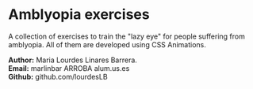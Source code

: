 # Amblyopia exercises
A collection of exercises to train the "lazy eye" for people suffering from amblyopia. All of them are developed using CSS Animations.

**Author:** Maria Lourdes Linares Barrera.  
**Email:** marlinbar ARROBA alum.us.es  
**Github:** github.com/lourdesLB
